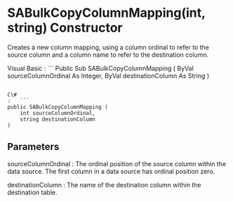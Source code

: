 <!-- loio3c0dbff66c5f1014892af01252246747 -->

# SABulkCopyColumnMapping\(int, string\) Constructor

Creates a new column mapping, using a column ordinal to refer to the source column and a column name to refer to the destination column.



Visual Basic
:   ```
Public Sub SABulkCopyColumnMapping (
    ByVal sourceColumnOrdinal As Integer,
    ByVal destinationColumn As String
)
```

C\#
:   ```
public SABulkCopyColumnMapping (
    int sourceColumnOrdinal,
    string destinationColumn
)
```



## Parameters

sourceColumnOrdinal
:   The ordinal position of the source column within the data source. The first column in a data source has ordinal position zero.

destinationColumn
:   The name of the destination column within the destination table.

